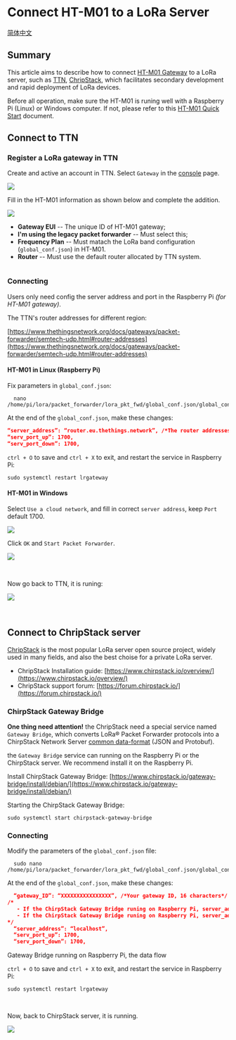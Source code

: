 # Connect HT-M01 to a LoRa Server
[简体中文](https://heltec-automation.readthedocs.io/zh_CN/latest/gateway/ht-m01/connect_to_server.html)
## Summary

This article aims to describe how to connect [HT-M01 Gateway](https://heltec.org/project/ht-m01) to a LoRa server, such as [TTN](https://www.thethingsnetwork.org/), [ChripStack](https://www.chirpstack.io/), which facilitates secondary development and rapid deployment of LoRa devices.

Before all operation, make sure the HT-M01 is runing well with a Raspberry Pi (Linux) or Windows computer. If not, please refer to this [HT-M01 Quick Start](./quick_start.md) document.

## Connect to TTN

### Register a LoRa gateway in TTN

Create and active an account in TTN. Select ```Gateway``` in the [console](https://console.thethingsnetwork.org/) page.

![](img/connect_to_server/01.png)

Fill in the HT-M01 information as shown below and complete the addition.

![](img/connect_to_server/02.png)

- **Gateway EUI** -- The unique ID of HT-M01 gateway;
- **I'm using the legacy packet forwarder** -- Must select this;
- **Frequency Plan** -- Must matach the LoRa band configuration (`global_conf.json`) in HT-M01.
- **Router** -- Must use the default router allocated by TTN system.

``` Tip:: That four points are the key to success connection with TTN.

```



### Connecting

Users only need config the server address and port in the Raspberry Pi *(for HT-M01 gateway)*.

The TTN's router addresses for different region:

[https://www.thethingsnetwork.org/docs/gateways/packet-forwarder/semtech-udp.html#router-addresses](https://www.thethingsnetwork.org/docs/gateways/packet-forwarder/semtech-udp.html#router-addresses)

#### HT-M01 in Linux (Raspberry Pi)

Fix parameters in `global_conf.json`:

```shell
  nano /home/pi/lora/packet_forwarder/lora_pkt_fwd/global_conf.json/global_conf.json
```

  At the end of the `global_conf.json`, make these changes:


  ```json
  “server_address”: “router.eu.thethings.network”, /*The router addresses need matach your region*/
  “serv_port_up”: 1700,
  “serv_port_down”: 1700,
  ```

`ctrl + O` to save and `ctrl + X` to exit, and restart the service in Raspberry Pi:

```shell
sudo systemctl restart lrgateway
```



#### HT-M01 in Windows

Select `Use a cloud network`, and fill in correct `server address`, keep `Port` default 1700.

![](img/connect_to_server/03.png)

Click `OK` and `Start Packet Forwarder`.

![](img/connect_to_server/05.png)

&nbsp;

Now go back to TTN, it is runing:

![](img/connect_to_server/04.png)

&nbsp;

## Connect to ChripStack server

[ChripStack](https://www.chirpstack.io/) is the most popular LoRa server open source project, widely used in many fields, and also the best choise for a private LoRa server.

- ChripStack Installation guide: [https://www.chirpstack.io/overview/](https://www.chirpstack.io/overview/)
- ChripStack support forum: [https://forum.chirpstack.io/](https://forum.chirpstack.io/)

### ChirpStack Gateway Bridge

**One thing need attention!** the ChripStack need a special service named `Gateway Bridge`, which converts LoRa® Packet Forwarder protocols into a ChirpStack Network Server [common data-format](https://github.com/brocaar/chirpstack-network-server/blob/master/api/gw/gw.proto) (JSON and Protobuf).

the `Gateway Bridge` service can running on the Raspberry Pi or the ChirpStack server. We recommend install it on the Raspberry Pi.

Install ChirpStack Gateway Bridge: [https://www.chirpstack.io/gateway-bridge/install/debian/](https://www.chirpstack.io/gateway-bridge/install/debian/)

Starting the ChirpStack Gateway Bridge:

```shell
sudo systemctl start chirpstack-gateway-bridge
```

### Connecting

Modify the parameters of the `global_conf.json` file:

```shell
  sudo nano /home/pi/lora/packet_forwarder/lora_pkt_fwd/global_conf.json/global_conf.json
```

  At the end of the `global_conf.json`, make these changes:

```json
  “gateway_ID”: “XXXXXXXXXXXXXXXX”, /*Your gateway ID, 16 characters*/
/*
   - If the ChirpStack Gateway Bridge runing on Raspberry Pi, server_address should be "localhost";
   - If the ChirpStack Gateway Bridge runing on Raspberry Pi, server_address should be the ChirpStack's IP address.
*/
  “server_address”: “localhost”,
  “serv_port_up”: 1700,
  “serv_port_down”: 1700,
```

Gateway Bridge running on Raspberry Pi, the data flow 

`ctrl + O` to save and `ctrl + X` to exit, and restart the service in Raspberry Pi:

```shell
sudo systemctl restart lrgateway
```

&nbsp;

Now, back to ChirpStack server, it is running.

![](img/connect_to_server/06.png)

